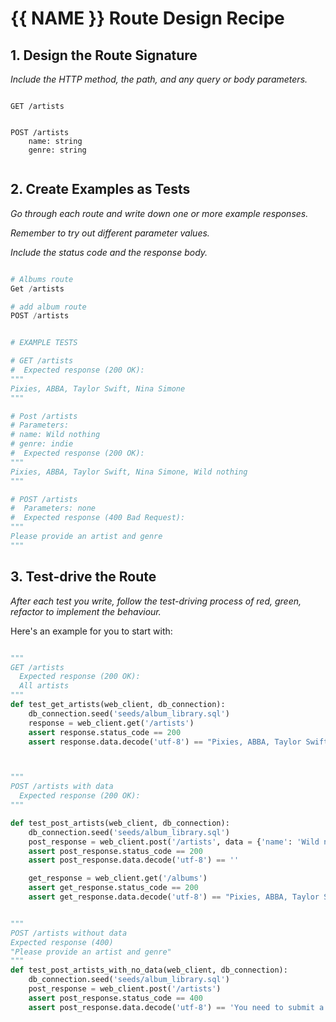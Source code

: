 # {{ NAME }} Route Design Recipe

## 1. Design the Route Signature

_Include the HTTP method, the path, and any query or body parameters._

```

GET /artists


POST /artists
    name: string
    genre: string
    

```

## 2. Create Examples as Tests

_Go through each route and write down one or more example responses._

_Remember to try out different parameter values._

_Include the status code and the response body._

```python

# Albums route
Get /artists

# add album route
POST /artists


# EXAMPLE TESTS

# GET /artists
#  Expected response (200 OK):
"""
Pixies, ABBA, Taylor Swift, Nina Simone
"""

# Post /artists
# Parameters:
# name: Wild nothing
# genre: indie
#  Expected response (200 OK):
"""
Pixies, ABBA, Taylor Swift, Nina Simone, Wild nothing
"""

# POST /artists
#  Parameters: none
#  Expected response (400 Bad Request):
"""
Please provide an artist and genre
"""
```

## 3. Test-drive the Route

_After each test you write, follow the test-driving process of red, green, refactor to implement the behaviour._

Here's an example for you to start with:

```python

"""
GET /artists
  Expected response (200 OK):
  All artists
"""
def test_get_artists(web_client, db_connection):
    db_connection.seed('seeds/album_library.sql')
    response = web_client.get('/artists')
    assert response.status_code == 200
    assert response.data.decode('utf-8') == "Pixies, ABBA, Taylor Swift, Nina Simone"



"""
POST /artists with data
  Expected response (200 OK):
"""

def test_post_artists(web_client, db_connection):
    db_connection.seed('seeds/album_library.sql')
    post_response = web_client.post('/artists', data = {'name': 'Wild nothing', 'genre': 'indie'})
    assert post_response.status_code == 200
    assert post_response.data.decode('utf-8') == ''

    get_response = web_client.get('/albums')
    assert get_response.status_code == 200
    assert get_response.data.decode('utf-8') == "Pixies, ABBA, Taylor Swift, Nina Simone, Wild nothing"


"""
POST /artists without data
Expected response (400)
"Please provide an artist and genre"
"""
def test_post_artists_with_no_data(web_client, db_connection):
    db_connection.seed('seeds/album_library.sql')
    post_response = web_client.post('/artists')
    assert post_response.status_code == 400
    assert post_response.data.decode('utf-8') == 'You need to submit a title, release_year and artist_id.'
```


